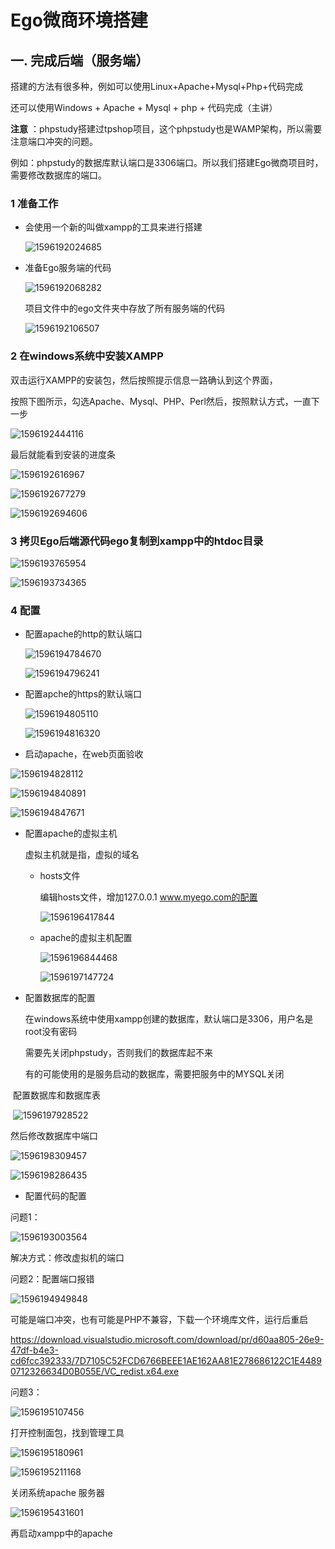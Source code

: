 # Ego微商环境搭建





## 一. 完成后端（服务端）

搭建的方法有很多种，例如可以使用Linux+Apache+Mysql+Php+代码完成

还可以使用Windows + Apache + Mysql + php + 代码完成（主讲）



**注意** ：phpstudy搭建过tpshop项目，这个phpstudy也是WAMP架构，所以需要注意端口冲突的问题。

例如：phpstudy的数据库默认端口是3306端口。所以我们搭建Ego微商项目时，需要修改数据库的端口。



### 1 准备工作

* 会使用一个新的叫做xampp的工具来进行搭建

  ![1596192024685](assets/1596192024685.png)

* 准备Ego服务端的代码

  ![1596192068282](assets/1596192068282.png)

  项目文件中的ego文件夹中存放了所有服务端的代码

  ![1596192106507](assets/1596192106507.png)

  

### 2 在windows系统中安装XAMPP

双击运行XAMPP的安装包，然后按照提示信息一路确认到这个界面，

按照下图所示，勾选Apache、Mysql、PHP、Perl然后，按照默认方式，一直下一步

![1596192444116](assets/1596192444116.png)

最后就能看到安装的进度条

![1596192616967](assets/1596192616967.png)



![1596192677279](assets/1596192677279.png)



![1596192694606](assets/1596192694606.png)





### 3 拷贝Ego后端源代码ego复制到xampp中的htdoc目录

![1596193765954](assets/1596193765954.png)

![1596193734365](assets/1596193734365.png)

### 4 配置



* 配置apache的http的默认端口

  ![1596194784670](assets/1596194784670.png)

  ![1596194796241](assets/1596194796241.png)

* 配置apche的https的默认端口

  ![1596194805110](assets/1596194805110.png)

  ![1596194816320](assets/1596194816320.png)

* 启动apache，在web页面验收

![1596194828112](assets/1596194828112.png)

![1596194840891](assets/1596194840891.png)

![1596194847671](assets/1596194847671.png)



* 配置apache的虚拟主机

  虚拟主机就是指，虚拟的域名

  * hosts文件

    编辑hosts文件，增加127.0.0.1 www.myego.com的配置

    ![1596196417844](assets/1596196417844.png)

  * apache的虚拟主机配置

    ![1596196844468](assets/1596196844468.png)

    ![1596197147724](assets/1596197147724.png)

* 配置数据库的配置

  在windows系统中使用xampp创建的数据库，默认端口是3306，用户名是root没有密码

  需要先关闭phpstudy，否则我们的数据库起不来

  有的可能使用的是服务启动的数据库，需要把服务中的MYSQL关闭



​     配置数据库和数据库表

​     ![1596197928522](assets/1596197928522.png)

然后修改数据库中端口

![1596198309457](assets/1596198309457.png)

![1596198286435](assets/1596198286435.png)



* 配置代码的配置

  



















问题1：

![1596193003564](assets/1596193003564.png)

解决方式：修改虚拟机的端口







问题2：配置端口报错

![1596194949848](assets/1596194949848.png)



可能是端口冲突，也有可能是PHP不兼容，下载一个环境库文件，运行后重启

https://download.visualstudio.microsoft.com/download/pr/d60aa805-26e9-47df-b4e3-cd6fcc392333/7D7105C52FCD6766BEEE1AE162AA81E278686122C1E44890712326634D0B055E/VC_redist.x64.exe



问题3：

![1596195107456](assets/1596195107456.png)

打开控制面包，找到管理工具

![1596195180961](assets/1596195180961.png)

![1596195211168](assets/1596195211168.png)

关闭系统apache 服务器

![1596195431601](assets/1596195431601.png)

再启动xampp中的apache

